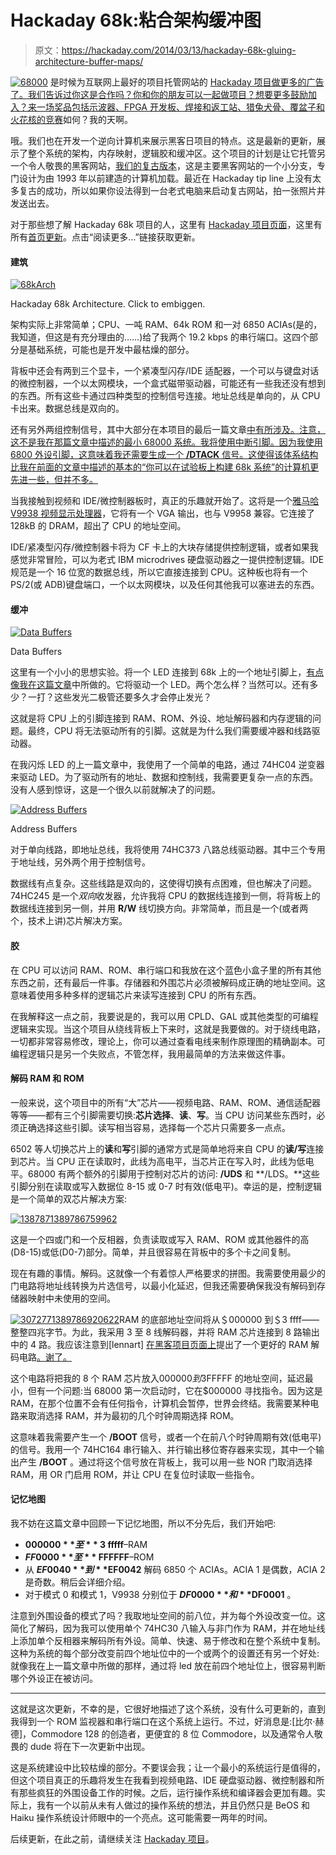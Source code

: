 # Hackaday 68k:粘合架构缓冲图

> 原文：<https://hackaday.com/2014/03/13/hackaday-68k-gluing-architecture-buffer-maps/>

[![68000](img/2473d4815faead6cbf5bbca915d063e8.png)](http://hackaday.com/wp-content/uploads/2014/03/68000.png) 是时候为互联网上最好的项目托管网站的 [Hackaday 项目做更多的广告了。我们告诉过你这是合作吗？你和你的朋友可以一起做项目？想要更多鼓励加入？](http://hackaday.io/)[来一场奖品包括示波器、FPGA 开发板、焊接和返工站、猎兔犬骨、覆盆子和火花核的竞赛](http://hackaday.io/page/276)如何？我的天啊。

哦。我们也在开发一个逆向计算机来展示黑客日项目的特点。这是最新的更新，展示了整个系统的架构，内存映射，逻辑胶和缓冲区。这个项目的计划是让它托管另一个令人敬畏的黑客网站，[我们的复古版本](http://retro.hackaday.com/)，这是主要黑客网站的一个小分支，专门设计为由 1993 年以前建造的计算机加载。最近在 Hackaday tip line 上没有太多复古的成功，所以如果你设法得到一台老式电脑来启动复古网站，拍一张照片并发送出去。

对于那些想了解 Hackaday 68k 项目的人，这里有 [Hackaday 项目页面](http://projects.hackaday.com/project/5-MC68000-Backplane-Computer)，这里有所有[首页更新](http://hackaday.com/tag/hackaday-68k/)。点击“阅读更多…”链接获取更新。

#### 建筑

[![68kArch](img/b2a0318872e717e67325375dd2986139.png)](http://hackaday.com/wp-content/uploads/2014/03/68karch2.png)

Hackaday 68k Architecture. Click to embiggen.

架构实际上非常简单；CPU、一吨 RAM、64k ROM 和一对 6850 ACIAs(是的，我知道，但这是有充分理由的……)给了我两个 19.2 kbps 的串行端口。这四个部分是基础系统，可能也是开发中最枯燥的部分。

背板中还会有两到三个显卡，一个紧凑型闪存/IDE 适配器，一个可以与键盘对话的微控制器，一个以太网模块，一个盒式磁带驱动器，可能还有一些我还没有想到的东西。所有这些卡通过四种类型的控制信号连接。地址总线是单向的，从 CPU 卡出来。数据总线是双向的。

还有另外两组控制信号，其中大部分在本项目的最后一篇文章[中有所涉及。注意，这不是我在那篇文章中描述的最小 68000 系统。我将使用中断引脚。因为我使用 6800 外设引脚，这意味着我还需要生成一个 **/DTACK** 信号。这使得该体系结构比我在前面的文章中描述的基本的“你可以在试验板上构建 68k 系统”的计算机更先进一些，但并不多。](http://hackaday.com/2014/03/05/hackaday-68k-blinking-a-led/)

当我接触到视频和 IDE/微控制器板时，真正的乐趣就开始了。这将是一个[雅马哈 V9938 视频显示处理器](http://en.wikipedia.org/wiki/Yamaha_V9938)，它将有一个 VGA 输出，也与 V9958 兼容。它连接了 128kB 的 DRAM，超出了 CPU 的地址空间。

IDE/紧凑型闪存/微控制器卡将为 CF 卡上的大块存储提供控制逻辑，或者如果我感觉非常冒险，可以为老式 IBM microdrives 硬盘驱动器之一提供控制逻辑。IDE 规范是一个 16 位宽的数据总线，所以它直接连接到 CPU。这种板也将有一个 PS/2(或 ADB)键盘端口，一个以太网模块，以及任何其他我可以塞进去的东西。

#### 缓冲

[![Data Buffers](img/a0fd9b192e3d0812999c991c5b3f2e7d.png)](http://hackaday.com/wp-content/uploads/2014/03/data-buffers.png)

Data Buffers

这里有一个小小的思想实验。将一个 LED 连接到 68k 上的一个地址引脚上，[有点像我在这篇文章](http://hackaday.com/2014/03/05/hackaday-68k-blinking-a-led/)中所做的。它将驱动一个 LED。两个怎么样？当然可以。还有多少？一打？这些发光二极管还要多久才会停止发光？

这就是将 CPU 上的引脚连接到 RAM、ROM、外设、地址解码器和内存逻辑的问题。最终，CPU 将无法驱动所有的引脚。这就是为什么我们需要缓冲器和线路驱动器。

在我闪烁 LED 的上一篇文章中，我使用了一个简单的电路，通过 74HC04 逆变器来驱动 LED。为了驱动所有的地址、数据和控制线，我需要更复杂一点的东西。没有人感到惊讶，这是一个很久以前就解决了的问题。

[![Address Buffers](img/a6a3f7e66246912e5a67ff739c63b412.png)](http://hackaday.com/wp-content/uploads/2014/03/addbuffers.png)

Address Buffers

对于单向线路，即地址总线，我将使用 74HC373 八路总线驱动器。其中三个专用于地址线，另外两个用于控制信号。

数据线有点复杂。这些线路是双向的，这使得切换有点困难，但也解决了问题。74HC245 是一个*双向*收发器，允许我将 CPU 的数据线连接到一侧，将背板上的数据线连接到另一侧，并用 **R/W** 线切换方向。非常简单，而且是一个(或者两个，技术上讲)芯片解决方案。

#### 胶

在 CPU 可以访问 RAM、ROM、串行端口和我放在这个蓝色小盒子里的所有其他东西之前，还有最后一件事。存储器和外围芯片必须被解码成正确的地址空间。这意味着使用多种多样的逻辑芯片来读写连接到 CPU 的所有东西。

在我解释这一点之前，我要说是的，我可以用 CPLD、GAL 或其他类型的可编程逻辑来实现。当这个项目从绕线背板上下来时，这就是我要做的。对于绕线电路，一切都非常容易修改，理论上，你可以通过查看电线来制作原理图的精确副本。可编程逻辑只是另一个失败点，不管怎样，我用最简单的方法来做这件事。

#### 解码 RAM 和 ROM

一般来说，这个项目中的所有“大”芯片——视频电路、RAM、ROM、通信适配器等等——都有三个引脚需要切换:**芯片选择**、**读**、**写**。当 CPU 访问某些东西时，必须正确选择这些引脚。读写相当容易，选择每一个芯片只需要多一点点。

6502 等人切换芯片上的**读**和**写**引脚的通常方式是简单地将来自 CPU 的**读/写**连接到芯片。当 CPU 正在读取时，此线为高电平，当芯片正在写入时，此线为低电平。68000 有两个额外的引脚用于控制对芯片的访问: **/UDS** 和 **/LDS。**这些引脚分别在读取或写入数据位 8-15 或 0-7 时有效(低电平)。幸运的是，控制逻辑是一个简单的双芯片解决方案:

[![1387871389786759962](img/a08e97afe10e0b99d449fd8ef5411e8e.png)](http://hackaday.com/wp-content/uploads/2014/03/1387871389786759962.png)

这是一个四或门和一个反相器，负责读取或写入 RAM、ROM 或其他器件的高(D8-15)或低(D0-7)部分。简单，并且很容易在背板中的多个卡之间复制。

现在有趣的事情。解码。这就像一个有着惊人严格要求的拼图。我需要使用最少的门电路将地址线转换为片选信号，以最小化延迟，但我还需要确保我没有解码到存储器映射中未使用的空间。

[![3072771389786920622](img/42ba624e624fa6810f0d0109824263b5.png)](http://hackaday.com/wp-content/uploads/2014/03/3072771389786920622.png)RAM 的底部地址空间将从＄000000 到＄3 ffff——整整四兆字节。为此，我采用 3 至 8 线解码器，并将 RAM 芯片连接到 8 路输出中的 4 路。我应该注意到[lennart] [在黑客项目页面上](http://projects.hackaday.com/project/5-MC68000-Backplane-Computer)提出了一个更好的 RAM 解码电路[。谢了。](http://lell.se/hacks/p/adr-decode68000.png)

这个电路将把我的 8 个 RAM 芯片放入$000000 到$3FFFFF 的地址空间，延迟最小，但有一个问题:当 68000 第一次启动时，它在$000000 寻找指令。因为这是 RAM，在那个位置不会有任何指令，计算机会暂停，世界会终结。我需要某种电路来取消选择 RAM，并为最初的几个时钟周期选择 ROM。

这意味着我需要产生一个 **/BOOT** 信号，或者一个在前八个时钟周期有效(低电平)的信号。我用一个 74HC164 串行输入、并行输出移位寄存器来实现，其中一个输出产生 **/BOOT** 。通过将这个信号放在背板上，我可以用一些 NOR 门取消选择 RAM，用 OR 门启用 ROM，并让 CPU 在复位时读取一些指令。

#### 记忆地图

我不妨在这篇文章中回顾一下记忆地图，所以不分先后，我们开始吧:

*   **$000000** 至**$ 3 fffff**–RAM
*   **$FF0000** 至**$ FFFFFF**–ROM
*   从 **$EF0040** 到 **$EF0042** 解码 6850 个 ACIAs。ACIA 1 是偶数，ACIA 2 是奇数。稍后会详细介绍。
*   对于模式 0 和模式 1，V9938 分别位于 **$DF0000** 和 **$DF0001** 。

注意到外围设备的模式了吗？我取地址空间的前八位，并为每个外设改变一位。这简化了解码，因为我可以使用单个 74HC30 八输入与非门作为 RAM，并在地址线上添加单个反相器来解码所有外设。简单、快速、易于修改和在整个系统中复制。这种为系统的每个部分改变前四个地址位中的一个或两个的设置还有另一个好处:就像我在上一篇文章中所做的那样，通过将 led 放在前四个地址位上，很容易判断哪个外设正在被访问。

* * *

这就是这次更新，不幸的是，它很好地描述了这个系统，没有什么可更新的，直到我得到一个 ROM 监视器和串行端口在这个系统上运行。不过，好消息是:[比尔·赫德]，Commodore 128 的创造者，更便宜的 8 位 Commodore，以及通常令人敬畏的 dude 将在下一次更新中出现。

这是系统建设中比较枯燥的部分。不要误会我；让一个最小的系统运行是值得的，但这个项目真正的乐趣将发生在我看到视频电路、IDE 硬盘驱动器、微控制器和所有那些疯狂的外围设备工作的时候。之后，运行操作系统和编译器会更加有趣。实际上，我有一个以前从未有人做过的操作系统的想法，并且仍然只是 BeOS 和 Haiku 操作系统设计师眼中的一个亮点。这可能需要一两年的时间。

后续更新，在此之前，请继续关注 [Hackaday 项目](http://projects.hackaday.com/project/5-MC68000-Backplane-Computer)。
